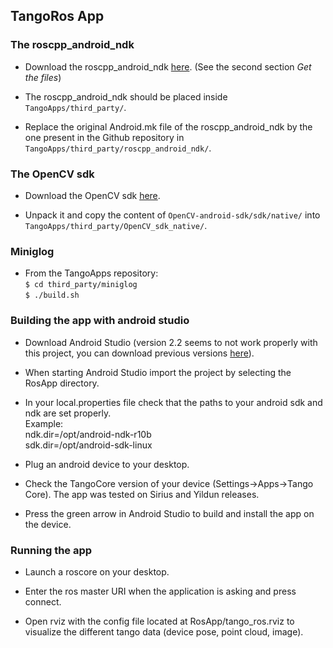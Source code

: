 ## TangoRos App

### The roscpp\_android\_ndk

* Download the roscpp\_android\_ndk [here](http://wiki.ros.org/android_ndk/Tutorials/Building%20The%20Example%20Applications%20using%20the%20Binary%20Distribution).
(See the second section *Get the files*)

* The roscpp\_android\_ndk should be placed inside ```TangoApps/third_party/```.

* Replace the original Android.mk file of the roscpp\_android\_ndk by the one present in the Github repository in ```TangoApps/third_party/roscpp_android_ndk/```.

### The OpenCV sdk

* Download the OpenCV sdk [here](http://docs.opencv.org/2.4/doc/tutorials/introduction/android_binary_package/O4A_SDK.html#get-the-opencv4android-sdk).

* Unpack it and copy the content of ```OpenCV-android-sdk/sdk/native/``` into ```TangoApps/third_party/OpenCV_sdk_native/```.

### Miniglog

* From the TangoApps repository:  
```$ cd third_party/miniglog```  
```$ ./build.sh```  

### Building the app with android studio

* Download Android Studio (version 2.2 seems to not work properly with this project, you can download previous versions [here](http://tools.android.com/system/app/pages/subPages?path=/download/studio/builds)).

* When starting Android Studio import the project by selecting the RosApp directory.

* In your local.properties file check that the paths to your android sdk and ndk are set properly.  
Example:  
ndk.dir=/opt/android-ndk-r10b  
sdk.dir=/opt/android-sdk-linux  

* Plug an android device to your desktop.

* Check the TangoCore version of your device (Settings->Apps->Tango Core). The app was tested on Sirius and Yildun releases.

* Press the green arrow in Android Studio to build and install the app on the device.

### Running the app

* Launch a roscore on your desktop.

* Enter the ros master URI when the application is asking and press connect.

* Open rviz with the config file located at RosApp/tango_ros.rviz to visualize the different tango data (device pose, point cloud, image).
